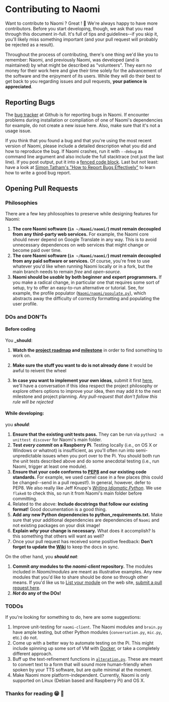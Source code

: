 # Contributing to Naomi

Want to contribute to Naomi ? Great ! :tada: We're always happy to have more contributors. Before you start developing, though, we ask that you read through this document in-full. It's full of tips and guidelines--if you skip it, you'll likely miss something important (and your pull request will probably be rejected as a result).

Throughout the process of contributing, there's one thing we'd like you to remember: Naomi, and previously Naomi, was developed (and is maintained) by what might be described as "volunteers". They earn no money for their work here and give their time solely for the advancement of the software and the enjoyment of its users. While they will do their best to get back to you regarding issues and pull requests, **your patience is appreciated**.

## Reporting Bugs

The [bug tracker](https://github.com/NaomiProject/Naomi/issues) at Github is for reporting bugs in Naomi. If encounter problems during installation or compliation of one of Naomi's dependencies for example, do not create a new issue here. Also, make sure that it's not a usage issue.

If you think that you found a bug and that you're using the most recent version of Naomi, please include a detailed description what you did and how to reproduce the bug. If Naomi crashes, run it with `--debug` as command line argument and also include the full stacktrace (not just the last line). If you post output, put it into a [fenced code block](https://help.github.com/articles/github-flavored-markdown/#fenced-code-blocks). Last but not least: have a look at [Simon Tatham's "How to Report Bugs Effectively"](http://www.chiark.greenend.org.uk/~sgtatham/bugs.html) to learn how to write a good bug report.

## Opening Pull Requests

### Philosophies

There are a few key philosophies to preserve while designing features for Naomi:

1. **The core Naomi software (`in ~/Naomi/naomi/`) must remain decoupled from any third-party web services.** For example, the Naomi core should never depend on Google Translate in any way. This is to avoid unnecessary dependences on web services that might change or become paid over time.
2. **The core Naomi software (`in ~/Naomi/naomi/`) must remain decoupled from any paid software or services.** Of course, you're free to use whatever you'd like when running Naomi locally or in a fork, but the main branch needs to remain _free_ and _open-source_.
3. **Naomi should be _usable_ by both beginner and expert programmers.** If you make a radical change, in particular one that requires some sort of setup, try to offer an easy-to-run alternative or tutorial. See, for example, the profile populator ([`Naomi/naomi/populate.py`](https://github.com/NaomiProject/Naomi/blob/master/naomi/populate.py)), which abstracts away the difficulty of correctly formatting and populating the user profile.

### DOs and DON'Ts

#### Before coding

You **_should**:

1. **Watch the [project roadmap](https://github.com/NaomiProject/Naomi/projects) 
and [milestone](https://github.com/NaomiProject/Naomi/milestones)** in order to find something to work on.

2. **Make sure the stuff you want to do is not already done** it would be awful to reivent the wheel 

3. **In case you want to implement your own ideas**, submit it first [here](https://github.com/NaomiProject/Naomi/issues), we'll have a conversation if this idea respect the project philosophy or explore others options to improve your idea, then may add it to the next milestone and project planning. _Any pull-request that don't follow this rule will be rejected_


#### While developing:

you **_should_**:

1. **Ensure that the existing unit tests pass.** They can be run via `python2 -m unittest discover` for Naomi's main folder.
2. **Test _every commit_ on a Raspberry Pi**. Testing locally (i.e., on OS X or Windows or whatnot) is insufficient, as you'll often run into semi-unpredictable issues when you port over to the Pi. You should both run the unit tests described above and do some anecdotal testing (i.e., run Naomi, trigger at least one module).
3. **Ensure that your code conforms to [PEP8](http://legacy.python.org/dev/peps/pep-0008/) and our existing code standards.** For example, we used camel case in a few places (this could be changed--send in a pull request!). In general, however, defer to PEP8. We also really like Jeff Knupp's [_Writing Idiomatic Python_](http://www.jeffknupp.com/writing-idiomatic-python-ebook/). We use `flake8` to check this, so run it from Naomi's main folder before committing.
4. Related to the above: **Include docstrings that follow our existing format!** Good documentation is a good thing.
4. **Add any new Python dependencies to python_requirements.txt.** Make sure that your additional dependencies are dependencies of `Naomi` and not existing packages on your disk image!
5. **Explain _why_ your change is necessary.** What does it accomplish? Is this something that others will want as well?
6. Once your pull request has received some positive feedback: **Don't forget to update the [Wiki](https://github.com/NaomiProject/Naomi/wiki)** to keep the docs in sync.

On the other hand, you **_should not_**:

1. **Commit _any_ modules to the _naomi-client_ repository.** The modules included in _Naomi/modules_ are meant as illustrative examples. Any new modules that you'd like to share should be done so through other means. If you'd like us to [List your module]() on the web site, [submit a pull request here](https://github.com/NaomiProject/Naomi/pulls).
2. **_Not_ do any of the DOs!**

### TODOs

If you're looking for something to do, here are some suggestions:
1. Improve unit-testing for `naomi-client`. The Naomi modules and `brain.py` have ample testing, but other Python modules (`conversation.py`, `mic.py`, etc.) do not.
2. Come up with a better way to automate testing on the Pi. This might include spinning up some sort of VM with [Docker](http://docs.docker.io), or take a completely different approach.
3. Buff up the text-refinement functions in [`alteration.py`](https://github.com/NaomiProject/Naomi/blob/master/naomi/alteration.py). These are meant to convert text to a form that will sound more human-friendly when spoken by your TTS software, but are quite minimal at the moment.
4. Make Naomi more platform-independent. Currently, Naomi is only supported on Linux (Debian based and Raspberry Pi) and OS X.

### Thanks for reading :grin: :tada:
